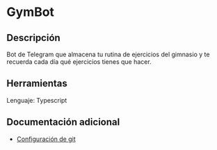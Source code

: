 # GymBot
## Descripción
Bot de Telegram que almacena tu rutina de ejercicios del gimnasio y te recuerda cada día qué ejercicios tienes que hacer.

## Herramientas
Lenguaje: Typescript

## Documentación adicional
* [Configuración de git](/docs/git-config.md)